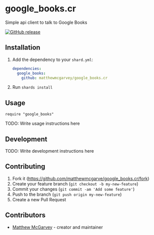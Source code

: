 # google_books.cr

Simple api client to talk to Google Books

[![GitHub release](https://img.shields.io/github/release/matthewmcgarvey/google_books.cr.svg)](https://github.com/matthewmcgarvey/google_books.cr/releases)

## Installation

1. Add the dependency to your `shard.yml`:

   ```yaml
   dependencies:
     google_books:
       github: matthewmcgarvey/google_books.cr
   ```

2. Run `shards install`

## Usage

```crystal
require "google_books"
```

TODO: Write usage instructions here

## Development

TODO: Write development instructions here

## Contributing

1. Fork it (<https://github.com/matthewmcgarve/google_books.cr/fork>)
2. Create your feature branch (`git checkout -b my-new-feature`)
3. Commit your changes (`git commit -am 'Add some feature'`)
4. Push to the branch (`git push origin my-new-feature`)
5. Create a new Pull Request

## Contributors

- [Matthew McGarvey](https://github.com/matthewmcgarvey) - creator and maintainer
